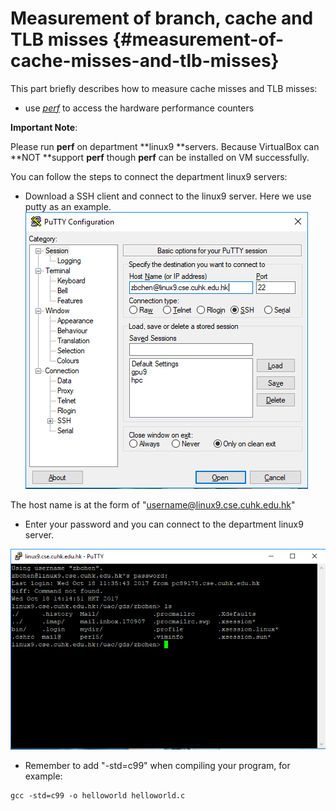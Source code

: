 # Measurement of branch, cache and TLB misses {#measurement-of-cache-misses-and-tlb-misses}

This part briefly describes how to measure cache misses and TLB misses:

* use [_perf_](https://perf.wiki.kernel.org/index.php/Main_Page) to access the hardware performance counters

**Important Note**:

Please run **perf** on department **linux9 **servers. Because VirtualBox can **NOT **support  **perf**  though  **perf**  can be installed on VM successfully.

You can follow the steps to connect the department linux9 servers:

* Download a SSH client and connect to the linux9 server. Here we use putty as an example.![](/assets/putty.png)

The host name is at the form of "username@linux9.cse.cuhk.edu.hk"

* Enter your password and you can connect to the department linux9 server.

![](/assets/linux9server.png)

* Remember to add "-std=c99" when compiling your program, for example:

```
gcc -std=c99 -o helloworld helloworld.c
```




